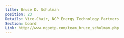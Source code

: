 ```yaml
---
title: Bruce D. Schulman
position: 23
Details: Vice-Chair, NGP Energy Technology Partners
Section: board
Link: http://www.ngpetp.com/team_bruce_schulman.php
---
```


